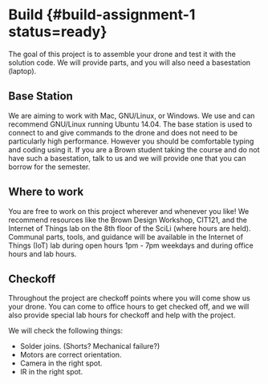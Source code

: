 # Build {#build-assignment-1 status=ready}

The goal of this project is to assemble your drone and test it with the solution code. We will provide parts, and you will also need a basestation (laptop).

## Base Station
We are aiming to work with Mac, GNU/Linux, or Windows. We use and can recommend GNU/Linux running Ubuntu 14.04. The base station is used to connect to and give commands to the drone and does not need to be particularly high performance. However you should be comfortable typing and coding using it. If you are a Brown student taking the course and do not have such a basestation, talk to us and we will provide one that you can borrow for the semester.

## Where to work
You are free to work on this project wherever and whenever you like! We recommend resources like the Brown Design Workshop, CIT121, and the Internet of Things lab on the 8th floor of the SciLi (where hours are held). Communal parts, tools, and guidance will be available in the Internet of Things (IoT) lab during open hours 1pm - 7pm weekdays and during office hours and lab hours.

## Checkoff
Throughout the project are checkoff points where you will come show us your drone. You can come to office hours to get checked off, and we will also provide special lab hours for checkoff and help with the project.  

We will check the following things:  

  * Solder joins. (Shorts? Mechanical failure?)  
  * Motors are correct orientation.  
  * Camera in the right spot.  
  * IR in the right spot.  
